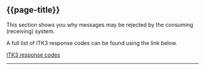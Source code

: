 ## {{page-title}}

This section shows you why messages may be rejected by the consuming (receiving) system.

A full list of ITK3 response codes can be found using the link below.

[ITK3 response codes](https://developer.nhs.uk/apis/itk3messagedistribution-2-10-0/explore_response_codes.html)

---